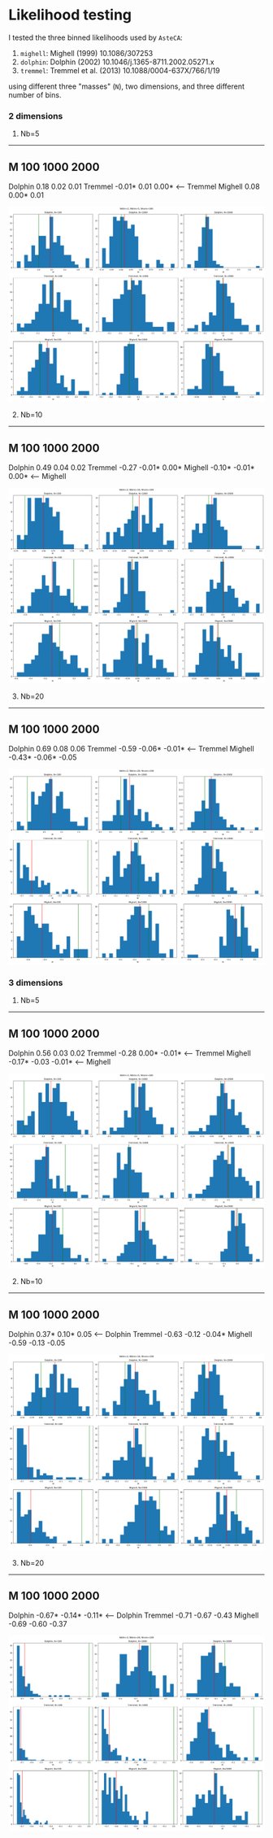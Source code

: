 # Likelihood testing

I tested the three binned likelihoods used by `AsteCA`:

1. `mighell`: Mighell (1999) 10.1086/307253
2. `dolphin`: Dolphin (2002) 10.1046/j.1365-8711.2002.05271.x
3. `tremmel`: Tremmel et al. (2013) 10.1088/0004-637X/766/1/19

using different three "masses" (`N`), two dimensions, and three different number of bins.

### 2 dimensions

1. Nb=5
------------------------------
M          100    1000    2000
------------------------------
Dolphin   0.18    0.02    0.01
Tremmel  -0.01*   0.01    0.00* <-- Tremmel
Mighell   0.08    0.00*   0.01

![](figs/lkl_test_2D_5b.png)


2. Nb=10
------------------------------
M          100    1000    2000
------------------------------
Dolphin   0.49    0.04    0.02
Tremmel  -0.27   -0.01*   0.00*
Mighell  -0.10*  -0.01*   0.00* <-- Mighell

![](figs/lkl_test_2D_10b.png)


3. Nb=20
------------------------------
M          100    1000    2000
------------------------------
Dolphin   0.69    0.08    0.06
Tremmel  -0.59   -0.06*  -0.01* <-- Tremmel
Mighell  -0.43*  -0.06*  -0.05

![](figs/lkl_test_2D_20b.png)



### 3 dimensions

1. Nb=5
------------------------------
M          100    1000    2000
------------------------------
Dolphin   0.56    0.03    0.02
Tremmel  -0.28    0.00*  -0.01* <-- Tremmel
Mighell  -0.17*  -0.03   -0.01* <-- Mighell

![](figs/lkl_test_3D_5b.png)


2. Nb=10
------------------------------
M          100    1000    2000
------------------------------
Dolphin   0.37*   0.10*   0.05  <-- Dolphin
Tremmel  -0.63   -0.12   -0.04*
Mighell  -0.59   -0.13   -0.05

![](figs/lkl_test_3D_10b.png)


3. Nb=20
------------------------------
M          100    1000    2000
------------------------------
Dolphin  -0.67*  -0.14*  -0.11* <-- Dolphin
Tremmel  -0.71   -0.67   -0.43
Mighell  -0.69   -0.60   -0.37

![](figs/lkl_test_3D_20b.png)